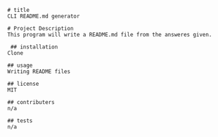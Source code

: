 
    # title
    CLI README.md generator

    # Project Description
    This program will write a README.md file from the answeres given.

     ## installation
    Clone

    ## usage
    Writing README files

    ## license
    MIT

    ## contributers
    n/a
    
    ## tests
    n/a
    
    